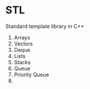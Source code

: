 # STL
Standard template library in C++
<ol>
<li>Arrays</li>
<li>Vectors</li>
<li>Deque</li>
<li>Lists</li>
<li>Stacks</li>
<li>Queue</li>
<li>Priority Queue</li>
<li></li>

</ol>
